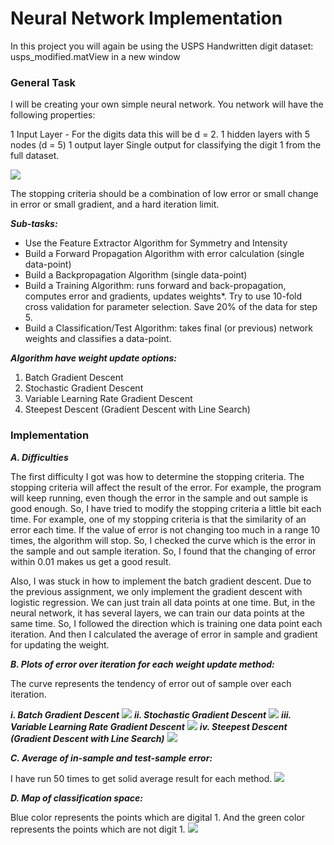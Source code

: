 # Neural Network Implementation

In this project you will again be using the USPS Handwritten digit dataset: usps_modified.matView in a new window

### General Task

I will be creating your own simple neural network. You network will have the following properties:

1 Input Layer - For the digits data this will be d = 2.
1 hidden layers with 5 nodes (d = 5)
1 output layer
Single output for classifying the digit 1 from the full dataset.

![](./READMEImage/F1.png)

The stopping criteria should be a combination of low error or small change in error or small gradient, and a hard iteration limit.

***Sub-tasks:***

* Use the Feature Extractor Algorithm for Symmetry and Intensity 
* Build a Forward Propagation Algorithm with error calculation (single data-point)
* Build a Backpropagation Algorithm (single data-point)
* Build a Training Algorithm: runs forward and back-propagation, computes error and gradients, updates weights*. Try to use 10-fold cross validation for parameter selection. Save 20% of the data for step 5.
* Build a Classification/Test Algorithm: takes final (or previous) network weights and classifies a data-point.

***Algorithm have weight update options:***

1. Batch Gradient Descent
2. Stochastic Gradient Descent
3. Variable Learning Rate Gradient Descent
4. Steepest Descent (Gradient Descent with Line Search)

### Implementation

***A. Difficulties***

The first difficulty I got was how to determine the stopping criteria. The stopping criteria will affect the result of the error. For example, the program will keep running, even though the error in the sample and out sample is good enough. So, I have tried to modify the stopping criteria a little bit each time. For example, one of my stopping criteria is that the similarity of an error each time. If the value of error is not changing too much in a range 10 times, the algorithm will stop. So, I checked the curve which is the error in the sample and out sample iteration. So, I found that the changing of error within 0.01 makes us get a good result. 

Also, I was stuck in how to implement the batch gradient descent. Due to the previous assignment, we only implement the gradient descent with logistic regression. We can just train all data points at one time. But, in the neural network, it has several layers, we can train our data points at the same time. So, I followed the direction which is training one data point each iteration. And then I calculated the average of error in sample and gradient for updating the weight.

***B.	Plots of error over iteration for each weight update method:***

The curve represents the tendency of error out of sample over each iteration. 

***i.	Batch Gradient Descent***
![](./READMEImage/F2.png)
***ii.	Stochastic Gradient Descent***
![](./READMEImage/F3.png)
***iii.	Variable Learning Rate Gradient Descent***
![](./READMEImage/F4.png)
***iv.	Steepest Descent (Gradient Descent with Line Search)***
![](./READMEImage/F5.png)

***C. Average of in-sample and test-sample error:***

I have run 50 times to get solid average result for each method.
![](./READMEImage/F6.png)

***D. Map of classification space:***

Blue color represents the points which are digital 1. And the green color represents the points which are not digit 1. 
![](./READMEImage/F7.png)

